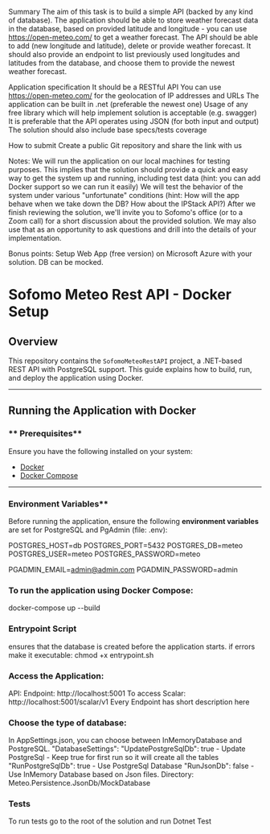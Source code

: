 Summary
The aim of this task is to build a simple API (backed by any kind of database). The application should be able to store weather forecast data in the database, based on provided latitude and longitude - you can use https://open-meteo.com/ to get a weather forecast. The API should be able to add (new longitude and latitude), delete or provide weather forecast. It should also provide an endpoint to list previously used longitudes and latitudes from the database, and choose them to provide the newest weather forecast.  

Application specification
It should be a RESTful API
You can use https://open-meteo.com/  for the geolocation of IP addresses and URLs
The application can be built in .net (preferable the newest one)
Usage of any free library which will help implement solution is acceptable (e.g. swagger)
It is preferable that the API operates using JSON (for both input and output)
The solution should also include base specs/tests coverage

How to submit
Create a public Git repository and share the link with us

Notes:
We will run the application on our local machines for testing purposes. This implies that the solution should provide a quick and easy way to get the system up and running, including test data (hint: you can add Docker support so we can run it easily)
We will test the behavior of the system under various "unfortunate" conditions (hint: How will the app behave when we take down the DB? How about the IPStack API?)
After we finish reviewing the solution, we'll invite you to Sofomo's office (or to a Zoom call) for a short discussion about the provided solution. We may also use that as an opportunity to ask questions and drill into the details of your implementation.

Bonus points:
Setup Web App (free version) on Microsoft Azure with your solution. DB can be mocked.


# Sofomo Meteo Rest API - Docker Setup

## Overview
This repository contains the `SofomoMeteoRestAPI` project, a .NET-based REST API with PostgreSQL support. This guide explains how to build, run, and deploy the application using Docker.

---

## Running the Application with Docker

### ** Prerequisites**
Ensure you have the following installed on your system:
- [Docker](https://www.docker.com/get-started)
- [Docker Compose](https://docs.docker.com/compose/install/)

---

### Environment Variables**
Before running the application, ensure the following **environment variables** are set for PostgreSQL and PgAdmin (file: .env):

POSTGRES_HOST=db
POSTGRES_PORT=5432
POSTGRES_DB=meteo
POSTGRES_USER=meteo
POSTGRES_PASSWORD=meteo

PGADMIN_EMAIL=admin@admin.com
PGADMIN_PASSWORD=admin

### To run the application using Docker Compose:
docker-compose up --build

### Entrypoint Script
ensures that the database is created before the application starts.
if errors make it executable: chmod +x entrypoint.sh

### Access the Application:
API: Endpoint: http://localhost:5001
To access Scalar: http://localhost:5001/scalar/v1
Every Endpoint has short description here

### Choose the type of database:
In AppSettings.json, you can choose between InMemoryDatabase and PostgreSQL.
  "DatabaseSettings": 
    "UpdatePostgreSqlDb": true - Update PostgreSql - Keep true for first run so it will create all the tables
    "RunPostgreSqlDb": true - Use PostgreSql Database
    "RunJsonDb": false - Use InMemory Database based on Json files. Directory: Meteo.Persistence.JsonDb/MockDatabase

### Tests
To run tests go to the root of the solution and run Dotnet Test
  
